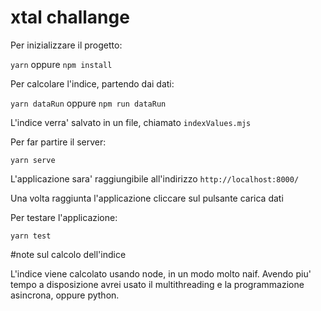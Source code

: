 # xtal challange

Per inizializzare il progetto:

`yarn` oppure `npm install`

Per calcolare l'indice, partendo dai dati:

`yarn dataRun` oppure `npm run dataRun`

L'indice verra' salvato in un file, chiamato `indexValues.mjs`

Per far partire il server:

`yarn serve`

L'applicazione sara' raggiungibile all'indirizzo `http://localhost:8000/`

Una volta raggiunta l'applicazione cliccare sul pulsante carica dati

Per testare l'applicazione:

`yarn test`

#note sul calcolo dell'indice

L'indice viene calcolato usando node, in un modo molto naif. Avendo piu' tempo a disposizione avrei usato il multithreading e la programmazione asincrona, oppure python.


